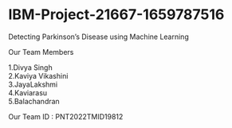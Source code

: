 # IBM-Project-21667-1659787516
Detecting Parkinson’s Disease using Machine Learning


Our Team Members 

1.Divya Singh <br />
2.Kaviya Vikashini <br />
3.JayaLakshmi <br />
4.Kaviarasu <br />
5.Balachandran <br />

Our Team ID : PNT2022TMID19812
